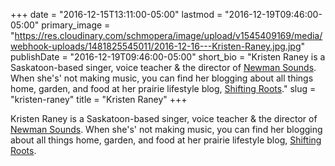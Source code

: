 +++
date = "2016-12-15T13:11:00-05:00"
lastmod = "2016-12-19T09:46:00-05:00"
primary_image = "https://res.cloudinary.com/schmopera/image/upload/v1545409169/media/webhook-uploads/1481825545011/2016-12-16---Kristen-Raney.jpg.jpg"
publishDate = "2016-12-19T09:46:00-05:00"
short_bio = "Kristen Raney is a Saskatoon-based singer, voice teacher &amp; the director of [Newman Sounds](http://stmcollege.ca/newmansounds/).  When she&#039;s&#039; not making music, you can find her blogging about all things home, garden, and food at her prairie lifestyle blog, [Shifting Roots](http://www.shiftingroots.com/)."
slug = "kristen-raney"
title = "Kristen Raney"
+++

Kristen Raney is a Saskatoon-based singer, voice teacher & the director of [Newman Sounds](http://stmcollege.ca/newmansounds/).  When she's' not making music, you can find her blogging about all things home, garden, and food at her prairie lifestyle blog, [Shifting Roots](http://www.shiftingroots.com/).

